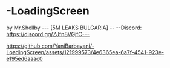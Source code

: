 # -LoadingScreen

by Mr.Shellby --- [5M LEAKS BULGARIA] --
--Discord: https://discord.gg/ZJfn8VGjfC---

https://github.com/YaniBarbayani/-LoadingScreen/assets/121999573/4e6365ea-6a7f-4541-923e-e195ed6aaac0

